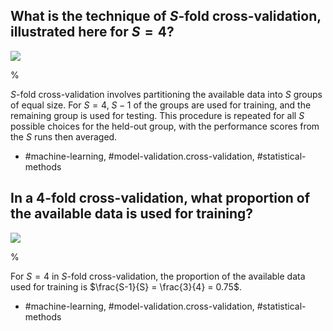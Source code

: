 ## What is the technique of $S$-fold cross-validation, illustrated here for $S=4$?

![](https://cdn.mathpix.com/cropped/2024_05_18_00737bf1ec602cb9d4a6g-1.jpg?height=78&width=416&top_left_y=293&top_left_x=1128)

%

$S$-fold cross-validation involves partitioning the available data into $S$ groups of equal size. For $S=4$, $S-1$ of the groups are used for training, and the remaining group is used for testing. This procedure is repeated for all $S$ possible choices for the held-out group, with the performance scores from the $S$ runs then averaged.

- #machine-learning, #model-validation.cross-validation, #statistical-methods

## In a 4-fold cross-validation, what proportion of the available data is used for training?

![](https://cdn.mathpix.com/cropped/2024_05_18_00737bf1ec602cb9d4a6g-1.jpg?height=78&width=416&top_left_y=293&top_left_x=1128)

%

For $S=4$ in $S$-fold cross-validation, the proportion of the available data used for training is $\frac{S-1}{S} = \frac{3}{4} = 0.75$.

- #machine-learning, #model-validation.cross-validation, #statistical-methods